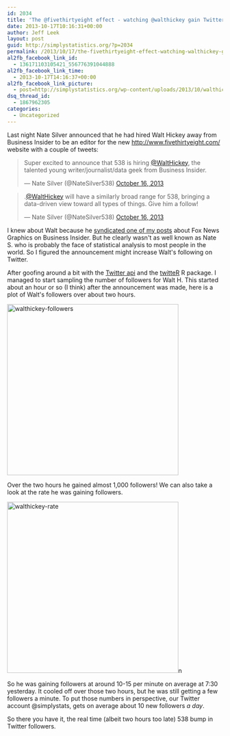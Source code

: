 ```yaml
---
id: 2034
title: 'The @fivethirtyeight effect - watching @walthickey gain Twitter followers in real time'
date: 2013-10-17T10:16:31+00:00
author: Jeff Leek
layout: post
guid: http://simplystatistics.org/?p=2034
permalink: /2013/10/17/the-fivethirtyeight-effect-watching-walthickey-gain-twitter-followers-in-real-time/
al2fb_facebook_link_id:
  - 136171103105421_556776391044888
al2fb_facebook_link_time:
  - 2013-10-17T14:16:37+00:00
al2fb_facebook_link_picture:
  - post=http://simplystatistics.org/wp-content/uploads/2013/10/walthickey-followers.png
dsq_thread_id:
  - 1867962305
categories:
  - Uncategorized
---
```

Last night Nate Silver announced that he had hired Walt Hickey away from Business Insider to be an editor for the new http://www.fivethirtyeight.com/ website with a couple of tweets:

<blockquote class="twitter-tweet" width="550">
  <p>
    Super excited to announce that 538 is hiring <a href="https://twitter.com/WaltHickey">@WaltHickey</a>, the talented young writer/journalist/data geek from Business Insider.
  </p>
  
  <p>
    &mdash; Nate Silver (@NateSilver538) <a href="https://twitter.com/NateSilver538/status/390608474763063296">October 16, 2013</a>
  </p>
</blockquote>



<blockquote class="twitter-tweet" width="550">
  <p>
    .<a href="https://twitter.com/WaltHickey">@WaltHickey</a> will have a similarly broad range for 538, bringing a data-driven view toward all types of things. Give him a follow!
  </p>
  
  <p>
    &mdash; Nate Silver (@NateSilver538) <a href="https://twitter.com/NateSilver538/status/390608971280551936">October 16, 2013</a>
  </p>
</blockquote>



I knew about Walt because he [syndicated one of my posts](http://www.businessinsider.com/fox-news-charts-tricks-data-2012-11) about Fox News Graphics on Business Insider. But he clearly wasn't as well known as Nate S. who is probably the face of statistical analysis to most people in the world. So I figured the announcement might increase Walt's following on Twitter.

After goofing around a bit with the [Twitter api](https://dev.twitter.com/) and the [twitteR](http://cran.r-project.org/web/packages/twitteR/index.html) R package. I managed to start sampling the number of followers for Walt H. This started about an hour or so (I think) after the announcement was made, here is a plot of Walt's followers over about two hours.

<a href="http://simplystatistics.org/2013/10/17/the-fivethirtyeight-effect-watching-walthickey-gain-twitter-followers-in-real-time/walthickey-followers-3/" rel="attachment wp-att-2048"><img class="alignnone size-full wp-image-2048" alt="walthickey-followers" src="http://simplystatistics.org/wp-content/uploads/2013/10/walthickey-followers.png" width="400" height="400" srcset="http://simplystatistics.org/wp-content/uploads/2013/10/walthickey-followers-150x150.png 150w, http://simplystatistics.org/wp-content/uploads/2013/10/walthickey-followers-300x300.png 300w, http://simplystatistics.org/wp-content/uploads/2013/10/walthickey-followers.png 400w" sizes="(max-width: 400px) 100vw, 400px" /></a>

Over the two hours he gained almost 1,000 followers! We can also take a look at the rate he was gaining followers.

<a href="http://simplystatistics.org/2013/10/17/the-fivethirtyeight-effect-watching-walthickey-gain-twitter-followers-in-real-time/walthickey-rate/" rel="attachment wp-att-2049"><img class="alignnone size-full wp-image-2049" alt="walthickey-rate" src="http://simplystatistics.org/wp-content/uploads/2013/10/walthickey-rate.png" width="400" height="400" srcset="http://simplystatistics.org/wp-content/uploads/2013/10/walthickey-rate-150x150.png 150w, http://simplystatistics.org/wp-content/uploads/2013/10/walthickey-rate-300x300.png 300w, http://simplystatistics.org/wp-content/uploads/2013/10/walthickey-rate.png 400w" sizes="(max-width: 400px) 100vw, 400px" /></a>n

So he was gaining followers at around 10-15 per minute on average at 7:30 yesterday. It cooled off over those two hours, but he was still getting a few followers a minute. To put those numbers in perspective, our Twitter account @simplystats, gets on average about 10 new followers _a day_.

So there you have it, the real time (albeit two hours too late) 538 bump in Twitter followers.